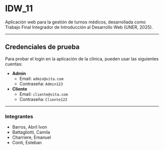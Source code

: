 # IDW_11

Aplicación web para la gestión de turnos médicos, desarrollada como Trabajo Final Integrador de Introducción al Desarrollo Web (UNER, 2025).

---

## Credenciales de prueba

Para probar el login en la aplicación de la clínica, pueden usar las siguientes cuentas:

- **Admin**
  - Email: `admin@vita.com`
  - Contraseña: `Admin123`
- **Cliente**
  - Email: `cliente@vita.com`
  - Contraseña: `Cliente123`

---

### Integrantes

- Barros, Abril Ivon
- Battagliotti, Camila
- Charriere, Emanuel
- Conti, Esteban
